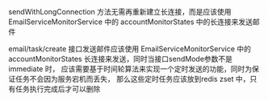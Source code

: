 


sendWithLongConnection 方法无需再重新建立长连接，而是应该使用 EmailServiceMonitorService 中的 accountMonitorStates 中的长连接来发送邮件



email/task/create 接口发送邮件应该使用  EmailServiceMonitorService 中的
accountMonitorStates 长连接来发送，同时当接口sendMode参数不是 immediate 时，
应该需要基于时间轮算法来实现一个定时发送的功能，同时为保证任务不会因为服务宕机而丢失，
那么这些定时任务应该放到redis zset 中，只有任务执行完成后才可以删除
    